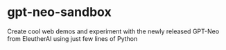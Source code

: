 # gpt-neo-sandbox
Create cool web demos and experiment with the newly released GPT-Neo from EleutherAI using just few lines of Python
